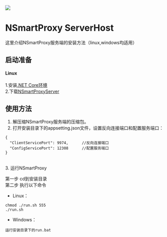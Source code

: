 
<img src="https://github.com/tmoonlight/NSmartProxy/blob/img/NSmaryProxy.png">

# NSmartProxy ServerHost

这里介绍NSmartProxy服务端的安装方法（linux,windows均适用）<br />

## 启动准备
#### Linux
1.安装[.NET Core环境](https://dotnet.microsoft.com/download)<br />
2.下载[NSmartProxyServer](https://github.com/tmoonlight/NSmartProxy/releases/download/0.1/NSmartProxy_ServerHost_V0_1_netcore2_1.zip)

## 使用方法
1. 解压缩NSmartProxy服务端的压缩包。
2. 打开安装目录下的appsetting.json文件，设置反向连接端口和配置服务端口：<br />
```
{
  "ClientServicePort": 9974,      //反向连接端口
  "ConfigServicePort": 12308      //配置服务端口
}
```
<br />
3. 运行NSmartProxy <br />

第一步 cd到安装目录 <br />
第二步 执行以下命令
* Linux：
```
chmod ./run.sh 555
./run.sh
```
* Windows：

```
运行安装目录下的run.bat
```



